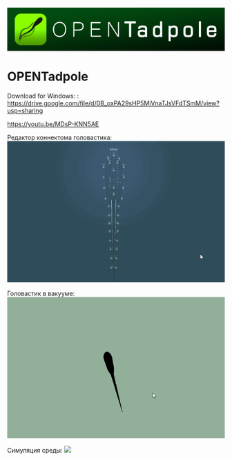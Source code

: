 ![](https://github.com/BelkinAndrey/OPENTadpole/blob/master/Image/logo.jpg)
# OPENTadpole

Download for Windows: : https://drive.google.com/file/d/0B_oxPA29sHP5MjVnaTJsVFdTSmM/view?usp=sharing


https://youtu.be/MDsP-KNN5AE


Редактор коннектома головастика:
![](https://github.com/BelkinAndrey/OPENTadpole/blob/master/Image/Screen1.gif)

Головастик в вакууме:
![](https://github.com/BelkinAndrey/OPENTadpole/blob/master/Image/Screen3.gif)

Симуляция среды:
![](https://github.com/BelkinAndrey/OPENTadpole/blob/master/Image/Screen6.gif)




